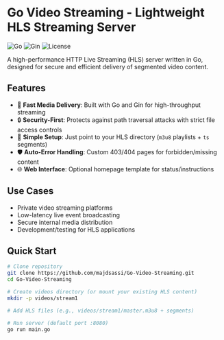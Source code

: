 # Go Video Streaming - Lightweight HLS Streaming Server  

![Go](https://img.shields.io/badge/Go-1.21+-00ADD8?logo=go) 
![Gin](https://img.shields.io/badge/Gin-1.9+-000000?logo=go) 
![License](https://img.shields.io/badge/License-MIT-blue)

A high-performance HTTP Live Streaming (HLS) server written in Go, designed for secure and efficient delivery of segmented video content.

## Features

- 🚀 **Fast Media Delivery**: Built with Go and Gin for high-throughput streaming
- 🔒 **Security-First**: Protects against path traversal attacks with strict file access controls
- 📁 **Simple Setup**: Just point to your HLS directory (`m3u8` playlists + `ts` segments)
- 🛡️ **Auto-Error Handling**: Custom 403/404 pages for forbidden/missing content
- 🌐 **Web Interface**: Optional homepage template for status/instructions

## Use Cases

- Private video streaming platforms
- Low-latency live event broadcasting
- Secure internal media distribution
- Development/testing for HLS applications

## Quick Start

```bash
# Clone repository
git clone https://github.com/majdsassi/Go-Video-Streaming.git
cd Go-Video-Streaming

# Create videos directory (or mount your existing HLS content)
mkdir -p videos/stream1

# Add HLS files (e.g., videos/stream1/master.m3u8 + segments)

# Run server (default port :8080)
go run main.go
